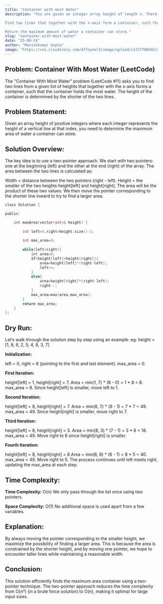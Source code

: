 ```yaml
---
title: "Container with most Water"
description: "You are given an integer array height of length n. There are n vertical lines drawn such that the two endpoints of the ith line are (i, 0) and (i, height[i]).

Find two lines that together with the x-axis form a container, such that the container contains the most water.

Return the maximum amount of water a container can store."
slug: "container-with-most-water"
date: "25-09-24"
author: "Manishkumar Gupta"
image: "https://res.cloudinary.com/dffoynel3/image/upload/v1727706692/container-with-most-water_sbqlm3.png"
---
```


## Problem: Container With Most Water (LeetCode)

The "Container With Most Water" problem (LeetCode #11) asks you to find two lines from a given list of heights that together with the x-axis forms a container, such that the container holds the most water. The height of the container is determined by the shorter of the two lines.

## Problem Statement:

Given an array height of positive integers where each integer represents the height of a vertical line at that index, you need to determine the maximum area of water a container can store.

## Solution Overview:

The key idea is to use a two-pointer approach. We start with two pointers: one at the beginning (left) and the other at the end (right) of the array. The area between the two lines is calculated as:

Width = distance between the two pointers (right - left).
Height = the smaller of the two heights height[left] and height[right].
The area will be the product of these two values. We then move the pointer corresponding to the shorter line inward to try to find a larger area.

```c showLineNumbers
class Solution {

public:

    int maxArea(vector<int>& height) {
        
        int left=0,right=height.size()-1;
        
        int max_area=0;
        
        while(left<right){
            int area=0;
            if(height[left]<height[right]){
                area=height[left]*(right-left);
                left++;
            }
            else{
                area=height[right]*(right-left);
                right--;
            }
            max_area=max(area,max_area);
        }
        return max_area;
    }
};
```

## Dry Run:

Let’s walk through the solution step by step using an example:
eg: height = [1, 8, 6, 2, 5, 4, 8, 3, 7]

**Initialization:**

left = 0, right = 8 (pointing to the first and last element).
max_area = 0.

**First Iteration:**

height[left] = 1, height[right] = 7.
Area = min(1, 7) * (8 - 0) = 1 * 8 = 8.
max_area = 8.
Since height[left] is smaller, move left to 1.

**Second Iteration:**

height[left] = 8, height[right] = 7.
Area = min(8, 7) * (8 - 1) = 7 * 7 = 49.
max_area = 49.
Since height[right] is smaller, move right to 7.

**Third Iteration:**

height[left] = 8, height[right] = 3.
Area = min(8, 3) * (7 - 1) = 3 * 6 = 18.
max_area = 49.
Move right to 6 since height[right] is smaller.


**Fourth Iteration:**

height[left] = 8, 
height[right] = 8
Area = min(8, 8) * (6 - 1) = 8 * 5 = 40.
max_area = 49.
Move right to 5.
The process continues until left meets right, updating the max_area at each step.

## Time Complexity:
**Time Complexity:** O(n)
We only pass through the list once using two pointers.

**Space Complexity:** O(1)
No additional space is used apart from a few variables.

## Explanation:
By always moving the pointer corresponding to the smaller height, we maximize the possibility of finding a larger area. This is because the area is constrained by the shorter height, and by moving one pointer, we hope to encounter taller lines while maintaining a reasonable width.
## Conclusion:
This solution efficiently finds the maximum area container using a two-pointer technique. The two-pointer approach reduces the time complexity from O(n²) (in a brute force solution) to O(n), making it optimal for large input sizes.